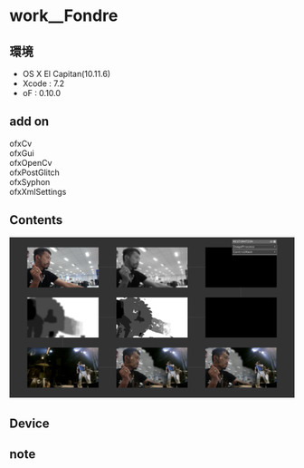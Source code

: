 # work__Fondre #

## 環境 ##
*	OS X El Capitan(10.11.6)
*	Xcode : 7.2
*	oF : 0.10.0

## add on ##
ofxCv  
ofxGui  
ofxOpenCv  
ofxPostGlitch  
ofxSyphon  
ofxXmlSettings  
  
## Contents ##
![image](./image_0.png) 

## Device ##


## note ##






